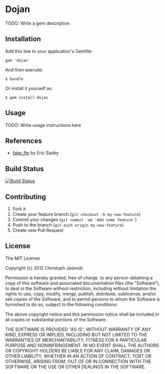 # Dojan

TODO: Write a gem description

## Installation

Add this line to your application's Gemfile:

    gem 'dojan'

And then execute:

    $ bundle

Or install it yourself as:

    $ gem install dojan

## Usage

TODO: Write usage instructions here

## References

  * [fake_ftp](https://github.com/livinginthepast/fake_ftp) by Eric Saxby

## Build Status

  [![Build Status](https://travis-ci.org/sleeptillseven/dojan.png)](https://travis-ci.org/sleeptillseven/dojan)

## Contributing

1. Fork it
2. Create your feature branch (`git checkout -b my-new-feature`)
3. Commit your changes (`git commit -am 'Add some feature'`)
4. Push to the branch (`git push origin my-new-feature`)
5. Create new Pull Request

## License

The MIT License

Copyright (c) 2012 Christoph Jasinski

Permission is hereby granted, free of charge, to any person obtaining a copy
of this software and associated documentation files (the "Software"), to deal
in the Software without restriction, including without limitation the rights
to use, copy, modify, merge, publish, distribute, sublicense, and/or sell
copies of the Software, and to permit persons to whom the Software is
furnished to do so, subject to the following conditions:

The above copyright notice and this permission notice shall be included in
all copies or substantial portions of the Software.

THE SOFTWARE IS PROVIDED "AS IS", WITHOUT WARRANTY OF ANY KIND, EXPRESS OR
IMPLIED, INCLUDING BUT NOT LIMITED TO THE WARRANTIES OF MERCHANTABILITY,
FITNESS FOR A PARTICULAR PURPOSE AND NONINFRINGEMENT. IN NO EVENT SHALL THE
AUTHORS OR COPYRIGHT HOLDERS BE LIABLE FOR ANY CLAIM, DAMAGES OR OTHER
LIABILITY, WHETHER IN AN ACTION OF CONTRACT, TORT OR OTHERWISE, ARISING FROM,
OUT OF OR IN CONNECTION WITH THE SOFTWARE OR THE USE OR OTHER DEALINGS IN
THE SOFTWARE.
